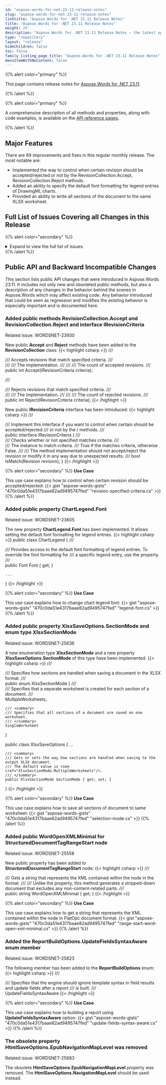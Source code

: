```yaml
---
id: "aspose-words-for-net-23-11-release-notes"
slug: "aspose-words-for-net-23-11-release-notes"
linktitle: "Aspose.Words for .NET 23.11 Release Notes"
title: "Aspose.Words for .NET 23.11 Release Notes"
weight: 20
description: "Aspose.Words for .NET 23.11 Release Notes – the latest updates and fixes."
type: "repository"
layout: "release"
hideChildren: false
toc: false
family_listing_page_title: "Aspose.Words for .NET 23.11 Release Notes"
menuItemWithNoContent: false
---
```


{{% alert color="primary" %}}

This page contains release notes for [Aspose.Words for .NET 23.11](https://www.nuget.org/packages/Aspose.Words/23.11.0).

{{% /alert %}}


{{% alert color="primary" %}}

A comprehensive description of all methods and properties, along with code examples, is available on the [API reference pages](https://reference.aspose.com/words/net/).

{{% /alert %}}

## Major Features

There are 69 improvements and fixes in this regular monthly release. The most notable are:

- Implemented the way to control when certain revision should be accepted/rejected or not by the RevisionCollection.Accept, RevisionCollection.Reject methods.
- Added an ability to specify the default font formatting for legend entries of DrawingML charts.
- Provided an ability to write all sections of the document to the same XLSX worksheet.

## Full List of Issues Covering all Changes in this Release

{{% alert color="secondary" %}}
<details><summary>Expand to view the full list of issues.</summary>

|Key|Summary|Category|
| :- | :- | :- |
|WORDSNET-25558|Add 'WordOpenXmlMinimal' Property to 'StructuredDocumentTagRangeStart' Class|New Feature
|WORDSNET-23461|Implement MergeDocuments feature|New Feature
|WORDSNET-23605|Implement ChartLegend.Font public property|New Feature
|WORDSNET-23930|Filtering the revision collection for multiple accepting|New Feature
|WORDSNET-26133|Implement smart indentation for non list paragraphs based on LeftIndent attribute|New Feature
|WORDSNET-25770|System.Drawing dependency removal with Aspose.Drawing|New Feature
|WORDSNET-26003|Performance degradation while simple creation of Document object in 23.9 version|Enhancement
|WORDSNET-25042|Blank document saved as image doesn't contain trial message|Bug
|WORDSNET-25989|NullReferenceException is thrown upon calling UpdateFields|Bug
|WORDSNET-25983|MailMerge.GetFieldNames() returns not existing field name if merge field is nested in IF field|Bug
|WORDSNET-25984|Document corruption after compare|Bug
|WORDSNET-25688|Fallback images are not used when render Treemap and Sunburst charts using ShapeRenderer|Bug
|WORDSNET-25690|Loading RTF throws System::InvalidOperationException: Unexpected container type: Shape|Bug
|WORDSNET-25908|Hyperlinks are removed after open/save|Bug
|WORDSNET-25993|CompatSettings are missing in latest versions|Bug
|WORDSNET-25772|Textbox is duplicated as text and as image on conversion from DOCX to Markdown |Bug
|WORDSNET-25636|Option to generate XLSX output document with single worksheet|Bug
|WORDSNET-24887|Position of inline shapes is incorrect after rendering|Bug
|WORDSNET-26035|JS files are detected as Markdown by FileFormatUtil.DetectFileFormat|Bug
|WORDSNET-26143|Redundant empty pages are rendered|Bug
|WORDSNET-25975|Comment date is not updated in commentsExtensible.xml|Bug
|WORDSNET-25823|InvalidOperationException is thrown upon building report with TOC|Bug
|WORDSNET-26112|Metafiles are not rendered in Linux when MetafileRenderingMode.Bitmap is used|Bug
|WORDSNET-26017|Masked images are not rendered properly|Bug
|WORDSNET-25620|Empty documents created by Aspose.Words have different page setup|Bug
|WORDSNET-25876|ArgumentOutOfRangeException occurs on conversion to PDF|Bug
|WORDSNET-25160|Updating content controls causing incorrect formatting|Bug
|WORDSNET-25968|Text in shape is hidden after rendering document|Bug
|WORDSNET-26134|System.InvalidOperationException: Footnotes are only allowed inside the main text of the document|Bug
|WORDSNET-26027|Paragraph formatting changed after updating CXP|Bug
|WORDSNET-26106|Check whether Aspose.Words is affected by CWE-404|Bug
|WORDSNET-26105|Document layout is incorrect of render from inherited calss|Bug
|WORDSNET-26122|PDF to DOCX conversion: NullReferenceException|Bug
|WORDSNET-26109|Metafile is rendered improperly|Bug
|WORDSNET-25747|DOCX merging issue|Bug
|WORDSNET-26046|Wrong footnote separator alignment after Merge DOCX|Bug
|WORDSNET-26065|NullReferenceException is thrown upon rendering document|Bug
|WORDSNET-25931|Stock chart is rendered improperly to PDF|Bug
|WORDSNET-25848|Stock chart looks incorrect after rendering|Bug
|WORDSNET-25697|Font is changed after conversion from PDF to DOCX|Bug
|WORDSNET-26087|NullReferenceException is thrown upon saving document to MD|Bug
|WORDSNET-26045|BiDi text is shown incorrectly in Header after Merge DOCX|Bug
|WORDSNET-25696|Special characters are not recognized while conversion form PDF to DOCX|Bug
|WORDSNET-26163|Document compare throws "System.NullReferenceException: 'Object reference not set to an instance of an object.'" exception|Bug
|WORDSNET-25939|NullReferenceException on conversion document with a chart to PDF|Bug
|WORDSNET-26007|Bar chart is rendered improperly|Bug
|WORDSNET-25687|Formulas are not aligned properly when converting to PDF|Bug
|WORDSNET-26023|LayoutEnumerator does not find page when traverse in forward and backward directions|Bug
|WORDSNET-26020|Hidden row causes incorrect table rendering|Bug
|WORDSNET-26060|Fix public generic methods in final xml|Bug
|WORDSNET-25469|Nested content controls CXP is not updating|Bug
|WORDSNET-25972|Text in shape is lost after rendering|Bug
|WORDSNET-25587|Citation sources lost after documents appending|Bug
|WORDSNET-25769|Shape in header is not visible after conversion to PDF|Bug
|WORDSNET-25312|NullReferenceException occurs when converting PDF to MD|Bug
|WORDSNET-25953|Chart title placeholder is shown after building a report|Bug
|WORDSNET-25453|Hebrew text is imported improperly from HTML|Bug
|WORDSNET-25710|Text is wrapped incorrectly after rendering|Bug
|WORDSNET-25627|Content is missing when converting RTF file to DOCX/PNG/PDF/HTML|Bug
|WORDSNET-26016|Check whether Aspose.Words is affected by CVE-2023-4863|Bug
|WORDSNET-26002|Fix performance degradation after 21.12 version while adding custom fonts folder|Bug
|WORDSNET-25907|Font is changed after building report|Bug
|WORDSNET-25300|TOC page number incorrect|Bug
|WORDSNET-25890|Mail Merge: HTML Formatting issue in Gmail body|Bug
|WORDSNET-26025|TOC: Error Bookmark not defined|Bug
|WORDSNET-25985|Blank DOC file (11kb) as a result of HTML-to-DOC conversion|Bug
|WORDSNET-26026|Error! Bookmark not defined|Bug
|WORDSNET-25950|Differences after comparisson |Bug
</details>
{{% /alert %}}

## Public API and Backward Incompatible Changes

This section lists public API changes that were introduced in Aspose.Words 23.11. It includes not only new and obsoleted public methods, but also a description of any changes in the behavior behind the scenes in Aspose.Words which may affect existing code. Any behavior introduced that could be seen as regression and modifies the existing behavior is especially important and is documented here.

### Added public methods RevisionCollection.Accept and RevisionCollection.Reject and interface IRevisionCriteria

Related issue: WORDSNET-23930

New public **Accept** and **Reject** methods have been added to the **RevisionCollection** class:
{{< highlight csharp >}}
/// <summary>
/// Accepts revisions that match specified criteria.
/// </summary>
/// <param name="criteria">
/// The <see cref="IRevisionCriteria"/> implementation.
/// </param>
/// <returns>
/// The count of accepted revisions.
/// </returns>
public int Accept(IRevisionCriteria criteria);

/// <summary>
/// Rejects revisions that match specified criteria.
/// </summary>
/// <param name="criteria">
/// The <see cref="IRevisionCriteria"/> implementation.
/// </param>
/// <returns>
/// The count of rejected revisions.
/// </returns>
public int Reject(IRevisionCriteria criteria);
{{< /highlight >}}

New public **IRevisionCriteria** interface has been introduced:
{{< highlight csharp >}}
/// <summary>
/// Implement this interface if you want to control when certain <see cref="Revision"/> should be accepted/rejected
/// or not by the <see cref="RevisionCollection.Accept"/>/<see cref="RevisionCollection.Reject"/> methods.
/// </summary>
public interface IRevisionCriteria
{
    /// <summary>
    /// Checks whether or not specified <paramref name="revision"/> matches criteria.
    /// </summary>
    /// <param name="revision">The <see cref="Revision"/> instance to match criteria.</param>
    /// <returns><c>True</c> if the <paramref name="revision"/> matches criteria, otherwise <c>False</c>.</returns>
    /// <remarks>
    /// The method implementation should not accept/reject the revision or modify it in any way due to unexpected results.
    /// </remarks>
    bool IsMatch(Revision revision);
}
{{< /highlight >}}

{{% alert color="secondary" %}}
**Use Case**

This use case explains how to control when certain revision should be accepted/rejected:
{{< gist "aspose-words-gists" "470c0da51e4317baae82ad9495747fed" "revision-specified-criteria.cs" >}}
{{% /alert %}}

### Added public property ChartLegend.Font

Related issue: WORDSNET-23605

The new property **ChartLegend.Font** has been implemented. It allows setting the default font formatting for legend entries.
{{< highlight csharp >}}
public class ChartLegend
{
    /// <summary>
    /// Provides access to the default font formatting of legend entries. To override the font formatting for
    /// a specific legend entry, use the<see cref="ChartLegendEntry.Font"/> property.
    /// </summary>
    public Font Font { get; }

    ...
}
{{< /highlight >}}

{{% alert color="secondary" %}}
**Use Case**

This use case explains how to change chart legend font:
{{< gist "aspose-words-gists" "470c0da51e4317baae82ad9495747fed" "legend-font.cs" >}}
{{% /alert %}}

### Added public property XlsxSaveOptions.SectionMode and enum type XlsxSectionMode

Related issue: WORDSNET-25636

A new enumeration type **XlsxSectionMode** and a new property **XlsxSaveOptions.SectionMode** of this type have been implemented.
{{< highlight csharp >}}
/// <summary>
/// Specifies how sections are handled when saving a document in the XLSX format.
/// </summary>
public enum XlsxSectionMode
{
    /// <summary>
    /// Specifies that a separate worksheet is created for each section of a document.
    /// </summary>
    MultipleWorksheets,

    /// <summary>
    /// Specifies that all sections of a document are saved on one worksheet.
    /// </summary>
    SingleWorksheet
}

public class XlsxSaveOptions
{
    ...

    /// <summary>
    /// Gets or sets the way how sections are handled when saving to the output XLSX document.
    /// The default value is <see cref="XlsxSectionMode.MultipleWorksheets"/>.
    /// </summary>
    public XlsxSectionMode SectionMode { get; set; }
}
{{< /highlight >}}

{{% alert color="secondary" %}}
**Use Case**

This use case explains how to save all sections of document to same worksheet:
{{< gist "aspose-words-gists" "470c0da51e4317baae82ad9495747fed" "selection-mode.cs" >}}
{{% /alert %}}

### Added public WordOpenXMLMinimal for StructuredDocumentTagRangeStart node

Related issue: WORDSNET-25558

New public property has been added to **StructuredDocumentTagRangeStart** node:
{{< highlight csharp >}}
/// <summary>
/// Gets a string that represents the XML contained within the node in the <see cref="SaveFormat.FlatOpc"/> format.
///
/// Unlike the <see cref="WordOpenXML"/> property, this method generates a stripped-down document that excludes any non-content-related parts.
/// </summary>
public string WordOpenXMLMinimal { get; }
{{< /highlight >}}

{{% alert color="secondary" %}}
**Use Case**

This use case explains how to get a string that represents the XML contained within the node in FlatOpc document format.
{{< gist "aspose-words-gists" "470c0da51e4317baae82ad9495747fed" "range-start-word-open-xml-minimal.cs" >}}
{{% /alert %}}

### Added the ReportBuildOptions.UpdateFieldsSyntaxAware enum member

Related issue: WORDSNET-25823

The following member has been added to the **ReportBuildOptions** enum:
{{< highlight csharp >}}
/// <summary>
/// Specifies that the engine should ignore template syntax in field results and update fields after a report
/// is built.
/// </summary>
UpdateFieldsSyntaxAware
{{< /highlight >}}

{{% alert color="secondary" %}}
**Use Case**

This use case explains how to building a report using **UpdateFieldsSyntaxAware** option:
{{< gist "aspose-words-gists" "470c0da51e4317baae82ad9495747fed" "update-fields-syntax-aware.cs" >}}
{{% /alert %}}

### The obsolete property HtmlSaveOptions.EpubNavigationMapLevel was removed

Related issue: WORDSNET-25683

The obsolete **HtmlSaveOptions.EpubNavigationMapLevel** property was removed. The **HtmlSaveOptions.NavigationMapLevel** should be used instead.